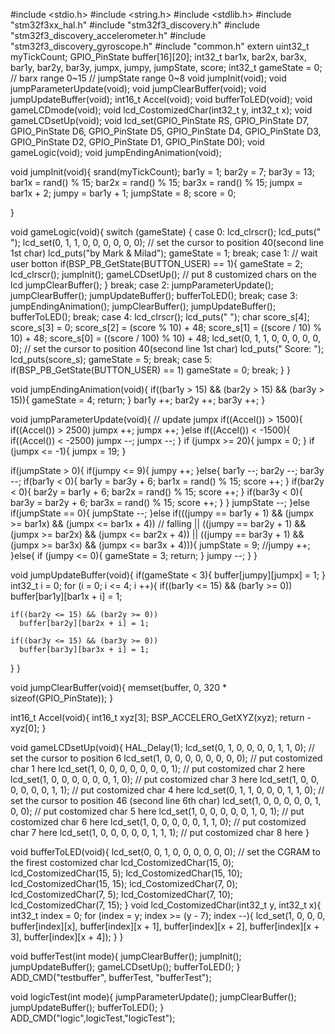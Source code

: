
#include <stdio.h>
#include <string.h>
#include <stdlib.h>
#include "stm32f3xx_hal.h"
#include "stm32f3_discovery.h"
#include "stm32f3_discovery_accelerometer.h"
#include "stm32f3_discovery_gyroscope.h"
#include "common.h"
extern uint32_t myTickCount;
GPIO_PinState buffer[16][20];
int32_t bar1x, bar2x, bar3x, bar1y, bar2y, bar3y, jumpx, jumpy, jumpState, score;
int32_t gameState = 0;
// barx range 0~15
// jumpState range 0~8
void jumpInit(void);
void jumpParameterUpdate(void);
void jumpClearBuffer(void);
void jumpUpdateBuffer(void);
int16_t Accel(void);
void bufferToLED(void);
void gameLCDmode(void);
void lcd_CostomizedChar(int32_t y, int32_t x);
void gameLCDsetUp(void);
void lcd_set(GPIO_PinState RS, GPIO_PinState D7, GPIO_PinState D6,
             GPIO_PinState D5, GPIO_PinState D4, GPIO_PinState D3,
             GPIO_PinState D2, GPIO_PinState D1, GPIO_PinState D0);
void gameLogic(void);
void jumpEndingAnimation(void);

void jumpInit(void){
  srand(myTickCount);
  bar1y = 1;
  bar2y = 7;
  bar3y = 13;
  bar1x = rand() % 15;
  bar2x = rand() % 15;
  bar3x = rand() % 15;
  jumpx = bar1x + 2;
  jumpy = bar1y + 1;
  jumpState = 8;
  score = 0;

}

void gameLogic(void){
  switch (gameState) {
    case 0:
      lcd_clrscr();
      lcd_puts(" <Jumppy Pixel>");
      lcd_set(0, 1, 1, 0, 0, 0, 0, 0, 0);  // set the cursor to position 40(second line 1st char)
      lcd_puts("by Mark & Milad");
      gameState = 1;
      break;
    case 1: // wait user botton
      if(BSP_PB_GetState(BUTTON_USER) == 1){
        gameState = 2;
        lcd_clrscr();
        jumpInit();
        gameLCDsetUp(); // put 8 customized chars on the lcd
        jumpClearBuffer();
      }
      break;
    case 2:
      jumpParameterUpdate();
      jumpClearBuffer();
      jumpUpdateBuffer();
      bufferToLED();
      break;
    case 3:
      jumpEndingAnimation();
      jumpClearBuffer();
      jumpUpdateBuffer();
      bufferToLED();
      break;
    case 4:
      lcd_clrscr();
      lcd_puts(" <Jumppy Pixel>");
      char score_s[4];
      score_s[3] = 0;
      score_s[2] = (score % 10) + 48;
      score_s[1] = ((score / 10) % 10) + 48;
      score_s[0] = ((score / 100) % 10) + 48;
      lcd_set(0, 1, 1, 0, 0, 0, 0, 0, 0);  // set the cursor to position 40(second line 1st char)
      lcd_puts("   Score: ");
      lcd_puts(score_s);
      gameState = 5;
      break;
    case 5:
      if(BSP_PB_GetState(BUTTON_USER) == 1)
        gameState = 0;
      break;
  }
}

void jumpEndingAnimation(void){
  if((bar1y > 15) && (bar2y > 15) && (bar3y > 15)){
    gameState = 4;
    return;
  }
  bar1y ++;
  bar2y ++;
  bar3y ++;
}

void jumpParameterUpdate(void){
  // update jumpx
  if((Accel()) > 1500){
    if((Accel()) > 2500)
      jumpx ++;
    jumpx ++;
  }else if((Accel()) < -1500){
    if((Accel()) < -2500)
      jumpx --;
    jumpx --;
  }
  if (jumpx >= 20){
    jumpx = 0;
  }
  if (jumpx <= -1){
    jumpx = 19;
  }

  if(jumpState > 0){
    if(jumpy <= 9){
      jumpy ++;
    }else{
      bar1y --;
      bar2y --;
      bar3y --;
      if(bar1y < 0){
        bar1y = bar3y + 6;
        bar1x = rand() % 15;
        score ++;
      }
      if(bar2y < 0){
        bar2y = bar1y + 6;
        bar2x = rand() % 15;
        score ++;
      }
      if(bar3y < 0){
        bar3y = bar2y + 6;
        bar3x = rand() % 15;
        score ++;
      }
    }
    jumpState --;
  }else if(jumpState == 0){
    jumpState --;
  }else if(((jumpy == bar1y + 1) && (jumpx >= bar1x) && (jumpx <= bar1x + 4)) // falling
        || ((jumpy == bar2y + 1) && (jumpx >= bar2x) && (jumpx <= bar2x + 4))
        || ((jumpy == bar3y + 1) && (jumpx >= bar3x) && (jumpx <= bar3x + 4))){
    jumpState = 9;
    //jumpy ++;
  }else{
    if (jumpy <= 0){
      gameState = 3;
      return;
    }
    jumpy --;
  }
}

void jumpUpdateBuffer(void){
  if(gameState < 3){
    buffer[jumpy][jumpx] = 1;
  }
  int32_t i = 0;
  for (i = 0; i <= 4; i ++){
    if((bar1y <= 15) && (bar1y >= 0))
      buffer[bar1y][bar1x + i] = 1;

    if((bar2y <= 15) && (bar2y >= 0))
      buffer[bar2y][bar2x + i] = 1;

    if((bar3y <= 15) && (bar3y >= 0))
      buffer[bar3y][bar3x + i] = 1;
  }
}

void jumpClearBuffer(void){
  memset(buffer, 0, 320 * sizeof(GPIO_PinState));
}

int16_t Accel(void){
  int16_t xyz[3];
  BSP_ACCELERO_GetXYZ(xyz);
  return -xyz[0];
}

void gameLCDsetUp(void){
  HAL_Delay(1);
  lcd_set(0, 1, 0, 0, 0, 0, 1, 1, 0);  // set the cursor to position 6
  lcd_set(1, 0, 0, 0, 0, 0, 0, 0, 0);  // put costomized char 1 here
  lcd_set(1, 0, 0, 0, 0, 0, 0, 0, 1);  // put costomized char 2 here
  lcd_set(1, 0, 0, 0, 0, 0, 0, 1, 0);  // put costomized char 3 here
  lcd_set(1, 0, 0, 0, 0, 0, 0, 1, 1);  // put costomized char 4 here
  lcd_set(0, 1, 1, 0, 0, 0, 1, 1, 0);  // set the cursor to position 46 (second line 6th char)
  lcd_set(1, 0, 0, 0, 0, 0, 1, 0, 0);  // put costomized char 5 here
  lcd_set(1, 0, 0, 0, 0, 0, 1, 0, 1);  // put costomized char 6 here
  lcd_set(1, 0, 0, 0, 0, 0, 1, 1, 0);  // put costomized char 7 here
  lcd_set(1, 0, 0, 0, 0, 0, 1, 1, 1);  // put costomized char 8 here
}

void bufferToLED(void){
  lcd_set(0, 0, 1, 0, 0, 0, 0, 0, 0);  // set the CGRAM to the firest costomized char
  lcd_CostomizedChar(15, 0);
  lcd_CostomizedChar(15, 5);
  lcd_CostomizedChar(15, 10);
  lcd_CostomizedChar(15, 15);
  lcd_CostomizedChar(7, 0);
  lcd_CostomizedChar(7, 5);
  lcd_CostomizedChar(7, 10);
  lcd_CostomizedChar(7, 15);
}
void lcd_CostomizedChar(int32_t y, int32_t x){
  int32_t index = 0;
  for (index = y; index >= (y - 7); index --){
    lcd_set(1, 0, 0, 0, buffer[index][x], buffer[index][x + 1], buffer[index][x + 2], buffer[index][x + 3], buffer[index][x + 4]);
  }
}

void bufferTest(int mode){
  jumpClearBuffer();
  jumpInit();
  jumpUpdateBuffer();
  gameLCDsetUp();
  bufferToLED();
}
ADD_CMD("testbuffer", bufferTest, "bufferTest");

void logicTest(int mode){
  jumpParameterUpdate();
  jumpClearBuffer();
  jumpUpdateBuffer();
  bufferToLED();
}
ADD_CMD("logic",logicTest,"logicTest");
